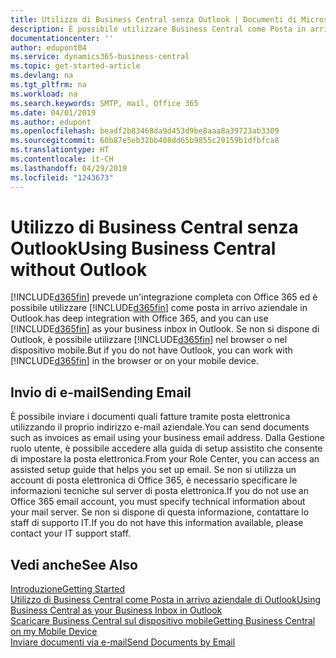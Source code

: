 ```yaml
---
title: Utilizzo di Business Central senza Outlook | Documenti di Microsoft
description: È possibile utilizzare Business Central come Posta in arrivo aziendale in Outlook perché è possibile integrarlo con Office 365; tuttavia, è anche possibile non utilizzare Outlook e usare invece un browser o il dispositivo mobile.
documentationcenter: ''
author: edupont04
ms.service: dynamics365-business-central
ms.topic: get-started-article
ms.devlang: na
ms.tgt_pltfrm: na
ms.workload: na
ms.search.keywords: SMTP, mail, Office 365
ms.date: 04/01/2019
ms.author: edupont
ms.openlocfilehash: beadf2b83468da9d453d9be8aaa8a39723ab3309
ms.sourcegitcommit: 60b87e5eb32bb408dd65b9855c29159b1dfbfca8
ms.translationtype: HT
ms.contentlocale: it-CH
ms.lasthandoff: 04/29/2019
ms.locfileid: "1243673"
---
```

# <a name="using-business-central-without-outlook"></a><span data-ttu-id="519f3-103">Utilizzo di Business Central senza Outlook</span><span class="sxs-lookup"><span data-stu-id="519f3-103">Using Business Central without Outlook</span></span>
[!INCLUDE[d365fin](includes/d365fin_md.md)] <span data-ttu-id="519f3-104">prevede un'integrazione completa con Office 365 ed è possibile utilizzare [!INCLUDE[d365fin](includes/d365fin_md.md)] come posta in arrivo aziendale in Outlook.</span><span class="sxs-lookup"><span data-stu-id="519f3-104">has deep integration with Office 365, and you can use [!INCLUDE[d365fin](includes/d365fin_md.md)] as your business inbox in Outlook.</span></span> <span data-ttu-id="519f3-105">Se non si dispone di Outlook, è possibile utilizzare [!INCLUDE[d365fin](includes/d365fin_md.md)] nel browser o nel dispositivo mobile.</span><span class="sxs-lookup"><span data-stu-id="519f3-105">But if you do not have Outlook, you can work with [!INCLUDE[d365fin](includes/d365fin_md.md)] in the browser or on your mobile device.</span></span>  

## <a name="sending-email"></a><span data-ttu-id="519f3-106">Invio di e-mail</span><span class="sxs-lookup"><span data-stu-id="519f3-106">Sending Email</span></span>
<span data-ttu-id="519f3-107">È possibile inviare i documenti quali fatture tramite posta elettronica utilizzando il proprio indirizzo e-mail aziendale.</span><span class="sxs-lookup"><span data-stu-id="519f3-107">You can send documents such as invoices as email using your business email address.</span></span> <span data-ttu-id="519f3-108">Dalla Gestione ruolo utente, è possibile accedere alla guida di setup assistito che consente di impostare la posta elettronica.</span><span class="sxs-lookup"><span data-stu-id="519f3-108">From your Role Center, you can access an assisted setup guide that helps you set up email.</span></span> <span data-ttu-id="519f3-109">Se non si utilizza un account di posta elettronica di Office 365, è necessario specificare le informazioni tecniche sul server di posta elettronica.</span><span class="sxs-lookup"><span data-stu-id="519f3-109">If you do not use an Office 365 email account, you must specify technical information about your mail server.</span></span> <span data-ttu-id="519f3-110">Se non si dispone di questa informazione, contattare lo staff di supporto IT.</span><span class="sxs-lookup"><span data-stu-id="519f3-110">If you do not have this information available, please contact your IT support staff.</span></span>  


## <a name="see-also"></a><span data-ttu-id="519f3-111">Vedi anche</span><span class="sxs-lookup"><span data-stu-id="519f3-111">See Also</span></span>
[<span data-ttu-id="519f3-112">Introduzione</span><span class="sxs-lookup"><span data-stu-id="519f3-112">Getting Started</span></span>](product-get-started.md)  
[<span data-ttu-id="519f3-113">Utilizzo di Business Central come Posta in arrivo aziendale di Outlook</span><span class="sxs-lookup"><span data-stu-id="519f3-113">Using Business Central as your Business Inbox in Outlook</span></span>](admin-outlook.md)  
[<span data-ttu-id="519f3-114">Scaricare Business Central sul dispositivo mobile</span><span class="sxs-lookup"><span data-stu-id="519f3-114">Getting Business Central on my Mobile Device</span></span>](install-mobile-app.md)  
[<span data-ttu-id="519f3-115">Inviare documenti via e-mail</span><span class="sxs-lookup"><span data-stu-id="519f3-115">Send Documents by Email</span></span>](ui-how-send-documents-email.md)
